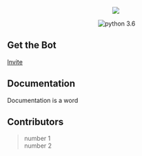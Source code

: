 <div align="center">
        <p> <img src="https://i.imgur.com/avDbgQa.png"/> </p>
	<p> 
		<a href="https://discord.gg/pmQSbAd"><img src="https://discordapp.com/api/guilds/345787308282478592/embed.png" alt="" /></a>
		<img src="https://img.shields.io/badge/python-3.6-brightgreen.svg" alt="python 3.6" /></a>
	</p>
</div> 


## Get the Bot
[Invite](oauth)

## Documentation
Documentation is a word

## Contributors
> number 1    
> number 2

